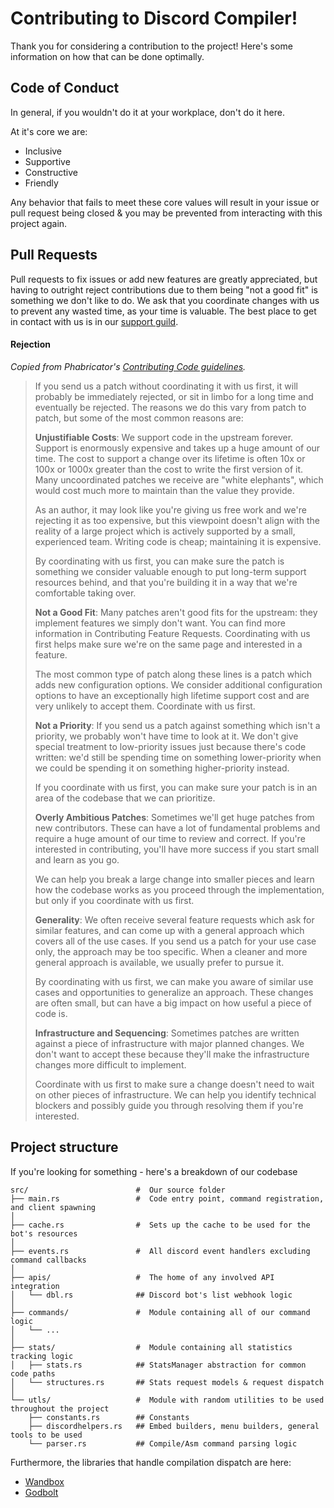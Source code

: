 # Contributing to Discord Compiler!
Thank you for considering a contribution to the project! Here's some information on how that can be done optimally.

## Code of Conduct
In general, if you wouldn't do it at your workplace, don't do it here. 

At it's core we are:
- Inclusive
- Supportive
- Constructive
- Friendly

Any behavior that fails to meet these core values will result in your issue or pull request being closed & you may be prevented from interacting with this project again.

## Pull Requests
Pull requests to fix issues or add new features are greatly appreciated, but having to outright reject contributions due to them being "not a good fit" is something we don't like to do. We ask that you coordinate changes with us to prevent any wasted time, as your time is valuable. The best place to get in contact with us is in our [support guild](discord.gg/ExraTaJ).

#### Rejection
*Copied from Phabricator's [Contributing Code guidelines](https://secure.phabricator.com/book/phabcontrib/article/contributing_code/#rejecting-patches).*

> If you send us a patch without coordinating it with us first, it will probably be immediately rejected, or sit in limbo for a long time and eventually be rejected. The reasons we do this vary from patch to patch, but some of the most common reasons are:
>
> **Unjustifiable Costs**: We support code in the upstream forever. Support is enormously expensive and takes up a huge amount of our time. The cost to support a change over its lifetime is often 10x or 100x or 1000x greater than the cost to write the first version of it. Many uncoordinated patches we receive are "white elephants", which would cost much more to maintain than the value they provide.
> 
> As an author, it may look like you're giving us free work and we're rejecting it as too expensive, but this viewpoint doesn't align with the reality of a large project which is actively supported by a small, experienced team. Writing code is cheap; maintaining it is expensive.
>
> By coordinating with us first, you can make sure the patch is something we consider valuable enough to put long-term support resources behind, and that you're building it in a way that we're comfortable taking over.
> 
> **Not a Good Fit**: Many patches aren't good fits for the upstream: they implement features we simply don't want. You can find more information in Contributing Feature Requests. Coordinating with us first helps make sure we're on the same page and interested in a feature.
>
> The most common type of patch along these lines is a patch which adds new configuration options. We consider additional configuration options to have an exceptionally high lifetime support cost and are very unlikely to accept them. Coordinate with us first.
> 
> **Not a Priority**: If you send us a patch against something which isn't a priority, we probably won't have time to look at it. We don't give special treatment to low-priority issues just because there's code written: we'd still be spending time on something lower-priority when we could be spending it on something higher-priority instead.
> 
> If you coordinate with us first, you can make sure your patch is in an area of the codebase that we can prioritize.
> 
> **Overly Ambitious Patches**: Sometimes we'll get huge patches from new contributors. These can have a lot of fundamental problems and require a huge amount of our time to review and correct. If you're interested in contributing, you'll have more success if you start small and learn as you go.
> 
> We can help you break a large change into smaller pieces and learn how the codebase works as you proceed through the implementation, but only if you coordinate with us first.
> 
> **Generality**: We often receive several feature requests which ask for similar features, and can come up with a general approach which covers all of the use cases. If you send us a patch for your use case only, the approach may be too specific. When a cleaner and more general approach is available, we usually prefer to pursue it.
> 
> By coordinating with us first, we can make you aware of similar use cases and opportunities to generalize an approach. These changes are often small, but can have a big impact on how useful a piece of code is.
> 
> **Infrastructure and Sequencing**: Sometimes patches are written against a piece of infrastructure with major planned changes. We don't want to accept these because they'll make the infrastructure changes more difficult to implement.
> 
> Coordinate with us first to make sure a change doesn't need to wait on other pieces of infrastructure. We can help you identify technical blockers and possibly guide you through resolving them if you're interested.

## Project structure
If you're looking for something - here's a breakdown of our codebase
```
src/                        #  Our source folder
├── main.rs                 #  Code entry point, command registration, and client spawning
│
├── cache.rs                #  Sets up the cache to be used for the bot's resources
│
├── events.rs               #  All discord event handlers excluding command callbacks
│
├── apis/                   #  The home of any involved API integration
│   └── dbl.rs              ## Discord bot's list webhook logic
│
├── commands/               #  Module containing all of our command logic
│   └── ...
│
├── stats/                  #  Module containing all statistics tracking logic
│   ├── stats.rs            ## StatsManager abstraction for common code paths
│   └── structures.rs       ## Stats request models & request dispatch
│
└── utls/                   #  Module with random utilities to be used throughout the project
    ├── constants.rs        ## Constants
    ├── discordhelpers.rs   ## Embed builders, menu builders, general tools to be used
    └── parser.rs           ## Compile/Asm command parsing logic
```

Furthermore, the libraries that handle compilation dispatch are here:
- [Wandbox](https://github.com/Headline/wandbox-rs)
- [Godbolt](https://github.com/Headline/godbolt-rs)

